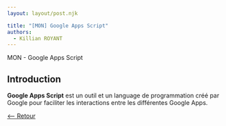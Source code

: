 ```yaml
---
layout: layout/post.njk

title: "[MON] Google Apps Script"
authors:
  - Killian ROYANT
---
```


<!-- début résumé -->

MON - Google Apps Script
<!-- fin résumé -->

## Introduction

**Google Apps Script** est un outil et un language de programmation créé par Google pour faciliter les interactions entre les différentes Google Apps.

[<-- Retour](../)
